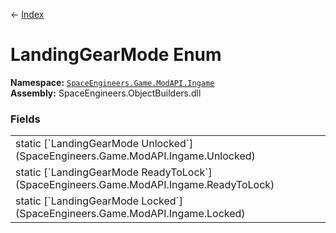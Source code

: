 ← [Index](index)
# LandingGearMode Enum
**Namespace:** [`SpaceEngineers.Game.ModAPI.Ingame`](SpaceEngineers.Game.ModAPI.Ingame)  
**Assembly:** SpaceEngineers.ObjectBuilders.dll  
### Fields
<table style="width: 100%">
<tr><td>static [`LandingGearMode Unlocked`](SpaceEngineers.Game.ModAPI.Ingame.Unlocked)</td><td></td></tr>
<tr><td>static [`LandingGearMode ReadyToLock`](SpaceEngineers.Game.ModAPI.Ingame.ReadyToLock)</td><td></td></tr>
<tr><td>static [`LandingGearMode Locked`](SpaceEngineers.Game.ModAPI.Ingame.Locked)</td><td></td></tr>
</table>
